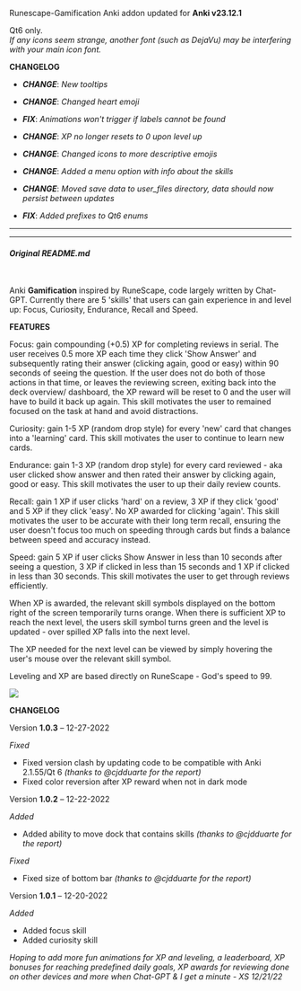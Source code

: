 Runescape-Gamification Anki addon updated for **Anki v23.12.1**

Qt6 only.  
*If any icons seem strange, another font (such as DejaVu) may be interfering with your main icon font.*

**CHANGELOG**  

- ***CHANGE***: *New tooltips*
- ***CHANGE***: *Changed heart emoji*
- ***FIX***: *Animations won't trigger if labels cannot be found*

- ***CHANGE***: *XP no longer resets to 0 upon level up*
- ***CHANGE***: *Changed icons to more descriptive emojis*
- ***CHANGE***: *Added a menu option with info about the skills*
- ***CHANGE***: *Moved save data to user_files directory, data should now persist between updates*

- ***FIX***: *Added prefixes to Qt6 enums*

<hr/>  
<hr/>

#### *Original README.md*
<br/>

Anki <strong>Gamification</strong> inspired by RuneScape, code largely written by Chat-GPT. Currently there are 5 'skills' that users can gain experience in and level up: Focus, Curiosity, Endurance, Recall and Speed.

<strong>FEATURES</strong>

Focus: gain compounding (+0.5) XP for completing reviews in serial. The user receives 0.5 more XP each time they click 'Show Answer' and subsequently rating their answer (clicking again, good or easy) within 90 seconds of seeing the question. If the user does not do both of those actions in that time, or leaves the reviewing screen, exiting back into the deck overview/ dashboard, the XP reward will be reset to 0 and the user will have to build it back up again. This skill motivates the user to remained focused on the task at hand and avoid distractions.

Curiosity: gain 1-5 XP (random drop style) for every 'new' card that changes into a 'learning' card. This skill motivates the user to continue to learn new cards. 

Endurance: gain 1-3 XP (random drop style) for every card reviewed - aka user clicked show answer and then rated their answer by clicking again, good or easy. This skill motivates the user to up their daily review counts.

Recall: gain 1 XP if user clicks 'hard' on a review, 3 XP if they click 'good' and 5 XP if they click 'easy'. No XP awarded for clicking 'again'. This skill motivates the user to be accurate with their long term recall, ensuring the user doesn't focus too much on speeding through cards but finds a balance between speed and accuracy instead.

Speed: gain 5 XP if user clicks Show Answer in less than 10 seconds after seeing a question, 3 XP if clicked in less than 15 seconds and 1 XP if clicked in less than 30 seconds. This skill motivates the user to get through reviews efficiently. 

When XP is awarded, the relevant skill symbols displayed on the bottom right of the screen temporarily turns orange. When there is sufficient XP to reach the next level, the users skill symbol turns green and the level is updated - over spilled XP falls into the next level.

The XP needed for the next level can be viewed by simply hovering the user's mouse over the relevant skill symbol.

Leveling and XP are based directly on RuneScape - God's speed to 99.

<img src="https://user-images.githubusercontent.com/49327728/209213824-8ef4f23c-7ffd-4e0f-a97f-da4c22bad9aa.png">

<strong>CHANGELOG</strong>

Version <strong>1.0.3</strong>  – 12-27-2022

<em>Fixed</em>
<ul><li>Fixed version clash by updating code to be compatible with Anki 2.1.55/Qt 6<em> (thanks to @cjdduarte for the report)</em></li>
<li>Fixed color reversion after XP reward when not in dark mode</li></ul>
Version <strong>1.0.2</strong>  – 12-22-2022

<em>Added</em>
<ul><li>Added ability to move dock that contains skills<em> (thanks to @cjdduarte for the report)</em></li></ul>
<em>Fixed</em>
<ul><li>Fixed size of bottom bar<em> (thanks to @cjdduarte for the report)</em></li></ul>
Version <strong>1.0.1</strong>  – 12-20-2022

<em>Added</em>
<ul><li>Added focus skill</li><li>Added curiosity skill</li></ul>

<em>Hoping to add more fun animations for XP and leveling, a leaderboard, XP bonuses for reaching predefined daily goals, XP awards for reviewing done on other devices and more when Chat-GPT &amp; I get a minute - XS 12/21/22</em>
